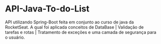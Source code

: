 # API-Java-To-do-List
API utilizando Spring-Boot feita em conjunto ao curso de java da RocketSeat. A qual foi aplicada conceitos de DataBase | Validação de tarefas e rotas | Tratamento de exceções e uma camada de segurança para o usuário. 
